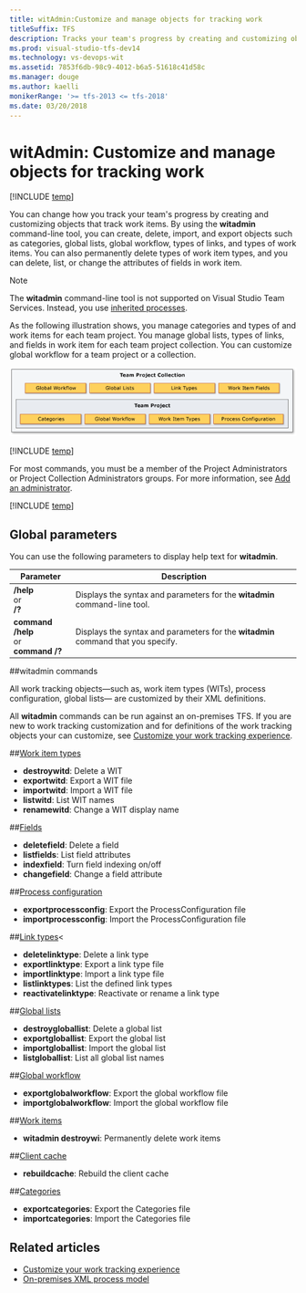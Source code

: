 ```yaml
---
title: witAdmin:Customize and manage objects for tracking work 
titleSuffix: TFS  
description: Tracks your team's progress by creating and customizing objects that track work items.
ms.prod: visual-studio-tfs-dev14
ms.technology: vs-devops-wit
ms.assetid: 7853f6db-98c9-4012-b6a5-51618c41d58c
ms.manager: douge
ms.author: kaelli
monikerRange: '>= tfs-2013 <= tfs-2018'
ms.date: 03/20/2018
---
```




# witAdmin: Customize and manage objects for tracking work 

[!INCLUDE [temp](../../../_shared/customization-witadmin-plus-version-header.md)]

You can change how you track your team's progress by creating and customizing objects that track work items. By using the **witadmin** command-line tool, you can create, delete, import, and export objects such as categories, global lists, global workflow, types of links, and types of work items. You can also permanently delete types of work item types, and you can delete, list, or change the attributes of fields in work item.  
  
> [!NOTE]   
> The **witadmin** command-line tool is not supported on Visual Studio Team Services. Instead, you use [inherited processes](../../process/manage-process.md). 


As the following illustration shows, you manage categories and types of and work items for each team project. You manage global lists, types of links, and fields in work item for each team project collection. You can customize global workflow for a team project or a collection.  
  
![Work Item Tracking Objects](_img/pnt_wit_objects.png "PNT_WIT_Objects")  
  
[!INCLUDE [temp](../../../_shared/process-editor.md)]

For most commands, you must be a member of the Project Administrators or Project Collection Administrators groups. For more information, see [Add an administrator](../../../../security/set-project-collection-level-permissions.md). 

[!INCLUDE [temp](../../../_shared/witadmin-run-tool.md)]  

 

<a name="global"></a> 
## Global parameters  
 You can use the following parameters to display help text for **witadmin**.  
  
|Parameter|Description|  
|---------------|-----------------|  
|**/help**<br />or<br />**/?**|Displays the syntax and parameters for the **witadmin** command-line tool.|  
|**command /help**<br />or<br /> **command /?**|Displays the syntax and parameters for the **witadmin** command that you specify.|  

<a name="index"></a> 
##witadmin commands  

All work tracking objects&mdash;such as, work item types (WITs), process configuration, global lists&mdash; are customized by their XML definitions.  

All **witadmin** commands can be run against an on-premises TFS. If you are new to work tracking customization and for definitions of the work tracking objects your can customize, see [Customize your work tracking experience](../../customize-work.md). 

##[Work item types](witadmin-import-export-manage-wits.md)
  
- **destroywitd**: Delete a WIT   
- **exportwitd**: Export a WIT file  
- **importwitd**: Import a WIT file  
- **listwitd**:  List WIT names   
- **renamewitd**: Change a WIT display name    


##[Fields](manage-work-item-fields.md)

- **deletefield**: Delete a field  
- **listfields**: List field attributes  
- **indexfield**: Turn field indexing on/off  
- **changefield**: Change a field attribute   

##[Process configuration](witadmin-import-export-process-configuration.md)
  
- **exportprocessconfig**: Export the ProcessConfiguration file   
- **importprocessconfig**: Import the ProcessConfiguration file  

##[Link types](manage-link-types.md)<
  
- **deletelinktype**:  Delete a link type  
- **exportlinktype**:  Export a link type file   
- **importlinktype**:  Import a link type file  
- **listlinktypes**:  List the defined link types   
- **reactivatelinktype**: Reactivate or rename a link type   


##[Global lists](manage-global-lists-for-work-item-types.md)
  
- **destroygloballist**: Delete a global list  
- **exportgloballist**: Export the global list  
- **importgloballist**: Import the global list  
- **listgloballist**: List all global list names   

  
##[Global workflow](witadmin-import-export-global-workflow.md)

- **exportglobalworkflow**: Export the global workflow file  
- **importglobalworkflow**: Import the global workflow file   


##[Work items](remove-work-items-permanently.md) 

- **witadmin destroywi**: Permanently delete work items    


##[Client cache](rebuild-client-cache.md)
  
- **rebuildcache**: Rebuild the client cache   


##[Categories](witadmin-import-export-categories.md)
  
- **exportcategories**:  Export the Categories file   
- **importcategories**:  Import the Categories file      
  

## Related articles
-  [Customize your work tracking experience](../../customize-work.md)   
-  [On-premises XML process model](../../on-premises-xml-process-model.md)  